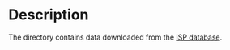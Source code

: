 # Description

The directory contains data downloaded from the [ISP database](https://autoconfig.thunderbird.net/v1.1/).

